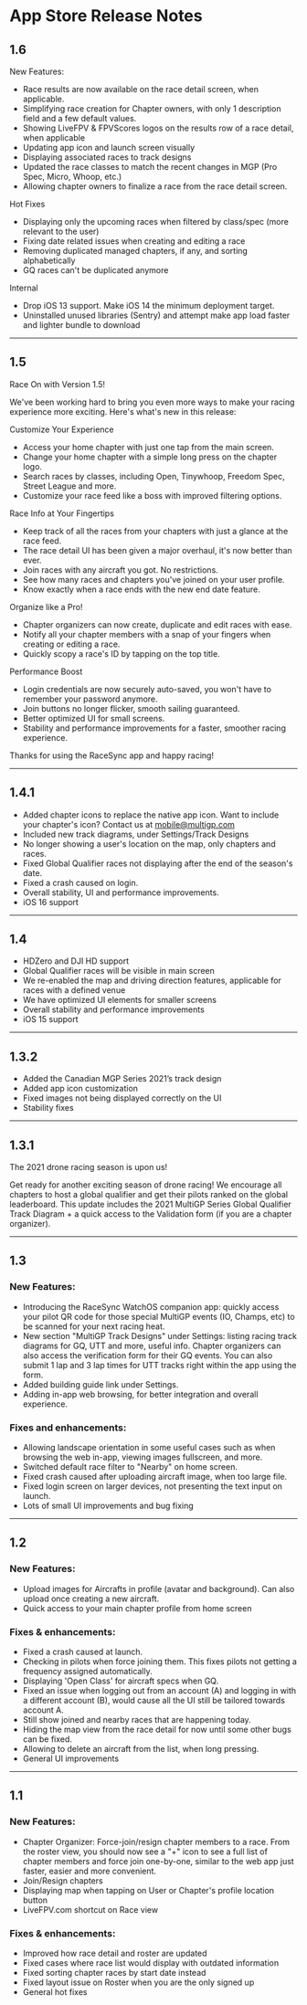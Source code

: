 
# App Store Release Notes

## 1.6

New Features:
- Race results are now available on the race detail screen, when applicable.
- Simplifying race creation for Chapter owners, with only 1 description field and a few default values.
- Showing LiveFPV & FPVScores logos on the results row of a race detail, when applicable
- Updating app icon and launch screen visually
- Displaying associated races to track designs
- Updated the race classes to match the recent changes in MGP (Pro Spec, Micro, Whoop, etc.)
- Allowing chapter owners to finalize a race from the race detail screen.

Hot Fixes
- Displaying only the upcoming races when filtered by class/spec (more relevant to the user)
- Fixing date related issues when creating and editing a race
- Removing duplicated managed chapters, if any, and sorting alphabetically
- GQ races can't be duplicated anymore

Internal
- Drop iOS 13 support. Make iOS 14 the minimum deployment target.
- Uninstalled unused libraries (Sentry) and attempt make app load faster and lighter bundle to download


---

## 1.5

Race On with Version 1.5!

We've been working hard to bring you even more ways to make your racing experience more exciting. Here's what's new in this release:

Customize Your Experience
* Access your home chapter with just one tap from the main screen.
* Change your home chapter with a simple long press on the chapter logo.
* Search races by classes, including Open, Tinywhoop, Freedom Spec, Street League and more.
* Customize your race feed like a boss with improved filtering options.

Race Info at Your Fingertips
* Keep track of all the races from your chapters with just a glance at the race feed.
* The race detail UI has been given a major overhaul, it's now better than ever.
* Join races with any aircraft you got. No restrictions.
* See how many races and chapters you've joined on your user profile.
* Know exactly when a race ends with the new end date feature.

Organize like a Pro!
* Chapter organizers can now create, duplicate and edit races with ease.
* Notify all your chapter members with a snap of your fingers when creating or editing a race.
* Quickly scopy a race's ID by tapping on the top title.

Performance Boost
* Login credentials are now securely auto-saved, you won't have to remember your password anymore.
* Join buttons no longer flicker, smooth sailing guaranteed.
* Better optimized UI for small screens.
* Stability and performance improvements for a faster, smoother racing experience.

Thanks for using the RaceSync app and happy racing!

---

## 1.4.1

- Added chapter icons to replace the native app icon. Want to include your chapter's icon? Contact us at mobile@multigp.com
- Included new track diagrams, under Settings/Track Designs
- No longer showing a user's location on the map, only chapters and races.
- Fixed Global Qualifier races not displaying after the end of the season's date.
- Fixed a crash caused on login.
- Overall stability, UI and performance improvements.
- iOS 16 support

---

## 1.4

- HDZero and DJI HD support
- Global Qualifier races will be visible in main screen
- We re-enabled the map and driving direction features, applicable for races with a defined venue
- We have optimized UI elements for smaller screens
- Overall stability and performance improvements
- iOS 15 support

---

## 1.3.2

- Added the Canadian MGP Series 2021’s track design
- Added app icon customization
- Fixed images not being displayed correctly on the UI
- Stability fixes

---

## 1.3.1

The 2021 drone racing season is upon us!

Get ready for another exciting season of drone racing! We encourage all chapters to host a global qualifier and get their pilots ranked on the global leaderboard.
This update includes the 2021 MultiGP Series Global Qualifier Track Diagram + a quick access to the Validation form (if you are a chapter organizer).

---

## 1.3

### New Features:

- Introducing the RaceSync WatchOS companion app: quickly access your pilot QR code for those special MultiGP events (IO, Champs, etc) to be scanned for your next racing heat.
- New section "MultiGP Track Designs" under Settings: listing racing track diagrams for GQ, UTT and more, useful info. Chapter organizers can also access the verification form for their GQ events. You can also submit 1 lap and 3 lap times for UTT tracks right within the app using the form.
- Added building guide link under Settings.
- Adding in-app web browsing, for better integration and overall experience.

### Fixes and enhancements:

- Allowing landscape orientation in some useful cases such as when browsing the web in-app, viewing images fullscreen, and more.
- Switched default race filter to "Nearby" on home screen.
- Fixed crash caused after uploading aircraft image, when too large file.
- Fixed login screen on larger devices, not presenting the text input on launch.
- Lots of small UI improvements and bug fixing

---

## 1.2

### New Features:

- Upload images for Aircrafts in profile (avatar and background). Can also upload once creating a new aircraft.
- Quick access to your main chapter profile from home screen


### Fixes & enhancements:

- Fixed a crash caused at launch.
- Checking in pilots when force joining them. This fixes pilots not getting a frequency assigned automatically.
- Displaying 'Open Class' for aircraft specs when GQ.
- Fixed an issue when logging out from an account (A) and logging in with a different account (B), would cause all the UI still be tailored towards account A.
- Still show joined and nearby races that are happening today.
- Hiding the map view from the race detail for now until some other bugs can be fixed.
- Allowing to delete an aircraft from the list, when long pressing.
- General UI improvements

---

## 1.1

### New Features:

- Chapter Organizer: Force-join/resign chapter members to a race. From the roster view, you should now see a "+" icon to see a full list of chapter members and force join one-by-one, similar to the web app just faster, easier and more convenient.
- Join/Resign chapters
- Displaying map when tapping on User or Chapter's profile location button
- LiveFPV.com shortcut on Race view


### Fixes & enhancements:

- Improved how race detail and roster are updated
- Fixed cases where race list would display with outdated information
- Fixed sorting chapter races by start date instead
- Fixed layout issue on Roster when you are the only signed up
- General hot fixes
